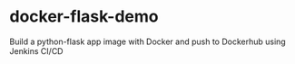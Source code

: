 # docker-flask-demo  
Build a python-flask app image with Docker and push to Dockerhub using Jenkins CI/CD
